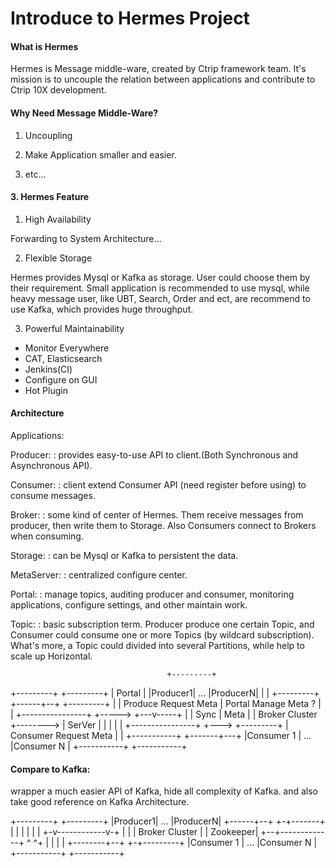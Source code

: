 # Introduce to Hermes Project

#### What is Hermes

Hermes is Message middle-ware, created by Ctrip framework team. It's mission is
to uncouple the relation between applications and contribute to Ctrip 10X
development.

#### Why Need Message Middle-Ware?

1. Uncoupling

2. Make Application smaller and easier.

3. etc...

#### 3. Hermes Feature

1. High Availability

Forwarding to System Architecture...

2. Flexible Storage

Hermes provides Mysql or Kafka as storage. User could choose them by their
requirement. Small application is recommended to use mysql, while heavy message
user, like UBT, Search, Order and ect, are recommend to use Kafka, which
provides huge throughput.

3. Powerful Maintainability

+ Monitor Everywhere
+ CAT, Elasticsearch
+ Jenkins(CI)
+ Configure on GUI
+ Hot Plugin

#### Architecture

Applications:

Producer:
: provides easy-to-use API to client.(Both Synchronous and Asynchronous API).

Consumer:
: client extend Consumer API (need register before using) to consume messages.

Broker:
: some kind of center of Hermes. Them receive messages from producer, then
write them to Storage. Also Consumers connect to Brokers when consuming.

Storage:
: can be Mysql or Kafka to persistent the data.

MetaServer:
: centralized configure center.

Portal:
: manage topics, auditing producer and consumer, monitoring applications,
configure settings, and other maintain work.

Topic:
: basic subscription term. Producer produce one certain Topic, and Consumer
could consume one or more Topics (by wildcard subscription). What's more, a
Topic could divided into several Partitions, while help to scale up Horizontal.


                                       +---------+
 +---------+       +---------+         | Portal  |
 |Producer1|  ...  |ProducerN|         |         |
 +---------+       +------+--+         +---------+
                          |            |
 Produce Request Meta     |     Portal Manage Meta           ?
                          |            |
      +----------------+  +----->  +---v-----+
      |                | Sync      |  Meta   |
      | Broker Cluster +-------->  | SerVer  |
      |                |           |         |
      +----------------+    +--->  +---------+
                            |
 Consumer Request Meta      |
                            |
+-----------+       +-------+---+
|Consumer 1 |  ...  |Consumer N |
+-----------+       +-----------+

#### Compare to Kafka:

wrapper a much easier API of Kafka, hide all complexity of Kafka.
and also take good reference on Kafka Architecture.

 +---------+       +---------+
 |Producer1|  ...  |ProducerN|
 +------+--+       +-+-------+
        |            |
        |            |
        |            |
      +-v------------v-+
      |                |
      | Broker Cluster |
      |       Zookeeper|
      +--+-------------+
         ^           ^+
         |            |
         |            |
+--------+--+       +-+---------+
|Consumer 1 |  ...  |Consumer N |
+-----------+       +-----------+








